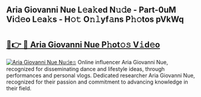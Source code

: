 ## Aria Giovanni Nue L𝚎a𝚔ed N𝚞𝚍e - Part-0uM Vi𝚍𝚎o L𝚎a𝚔s - H𝚘𝚝 O𝚗𝚕yf𝚊ns P𝚑𝚘tos pVkWq

# <h2><a href="http://kf9yyxk.oniu.top/?m=Aria+Giovanni+Nue">🔗👉 🔴 Aria Giovanni Nue P𝚑ot𝚘𝚜 V𝚒d𝚎o</a></h2>

[![Aria Giovanni Nue Nu𝚍e𝚜](https://i.imgur.com/0qMVB7G.gif)](http://kf9yyxk.oniu.top/?m=Aria+Giovanni+Nue)
Online influencer Aria Giovanni Nue, recognized for disseminating dance and lifestyle ideas, through performances and personal vlogs. Dedicated researcher Aria Giovanni Nue, recognized for their passion and commitment to advancing knowledge in their field.  
